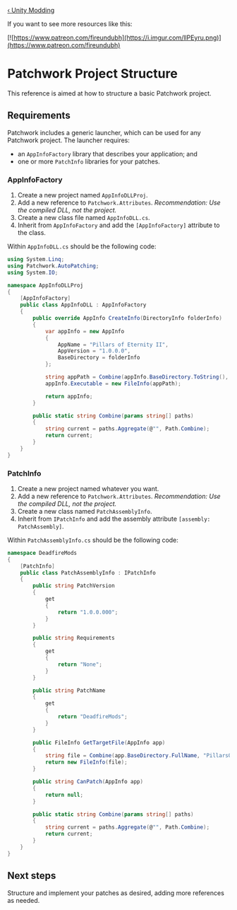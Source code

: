 <!-- TITLE: Patchwork Project Structure -->

[&lsaquo; Unity Modding](/unity)

If you want to see more resources like this:

[![https://www.patreon.com/fireundubh](https://i.imgur.com/llPEyru.png)](https://www.patreon.com/fireundubh)

# Patchwork Project Structure
This reference is aimed at how to structure a basic Patchwork project.

## Requirements

Patchwork includes a generic launcher, which can be used for any Patchwork project. The launcher requires:

* an `AppInfoFactory` library that describes your application; and
* one or more `PatchInfo` libraries for your patches.

### AppInfoFactory

1. Create a new project named `AppInfoDLLProj`.
2. Add a new reference to `Patchwork.Attributes`. _Recommendation: Use the compiled DLL, not the project._
3. Create a new class file named `AppInfoDLL.cs`.
4. Inherit from `AppInfoFactory` and add the `[AppInfoFactory]` attribute to the class.

Within `AppInfoDLL.cs` should be the following code:

```csharp
using System.Linq;
using Patchwork.AutoPatching;
using System.IO;

namespace AppInfoDLLProj
{
	[AppInfoFactory]
	public class AppInfoDLL : AppInfoFactory
	{
		public override AppInfo CreateInfo(DirectoryInfo folderInfo)
		{
			var appInfo = new AppInfo
			{
				AppName = "Pillars of Eternity II",
				AppVersion = "1.0.0.0",
				BaseDirectory = folderInfo
			};

			string appPath = Combine(appInfo.BaseDirectory.ToString(), "PillarsOfEternityII.exe");
			appInfo.Executable = new FileInfo(appPath);

			return appInfo;
		}

		public static string Combine(params string[] paths)
		{
			string current = paths.Aggregate(@"", Path.Combine);
			return current;
		}
	}
}
```

### PatchInfo

1. Create a new project named whatever you want.
2. Add a new reference to `Patchwork.Attributes`. _Recommendation: Use the compiled DLL, not the project._
3. Create a new class named `PatchAssemblyInfo`.
4. Inherit from `IPatchInfo` and add the assembly attribute `[assembly: PatchAssembly]`.

Within `PatchAssemblyInfo.cs` should be the following code:

```csharp
namespace DeadfireMods
{
	[PatchInfo]
	public class PatchAssemblyInfo : IPatchInfo
	{
		public string PatchVersion
		{
			get
			{
				return "1.0.0.000";
			}
		}

		public string Requirements
		{
			get
			{
				return "None";
			}
		}

		public string PatchName
		{
			get
			{
				return "DeadfireMods";
			}
		}

		public FileInfo GetTargetFile(AppInfo app)
		{
			string file = Combine(app.BaseDirectory.FullName, "PillarsOfEternityII_Data", "Managed", "Assembly-CSharp.dll");
			return new FileInfo(file);
		}

		public string CanPatch(AppInfo app)
		{
			return null;
		}

		public static string Combine(params string[] paths)
		{
			string current = paths.Aggregate(@"", Path.Combine);
			return current;
		}
	}
}
```

## Next steps

Structure and implement your patches as desired, adding more references as needed.